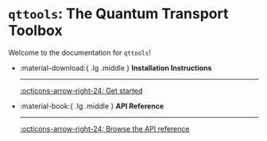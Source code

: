 # `qttools`: The Quantum Transport Toolbox

Welcome to the documentation for `qttools`!


<div class="grid cards" markdown>

- :material-download:{ .lg .middle } **Installation Instructions**

    ---

    [:octicons-arrow-right-24: Get started](getting_started/installation.md)

- :material-book:{ .lg .middle } **API Reference**

    ---

    [:octicons-arrow-right-24: Browse the API reference](reference/qttools/index.md)

</div>